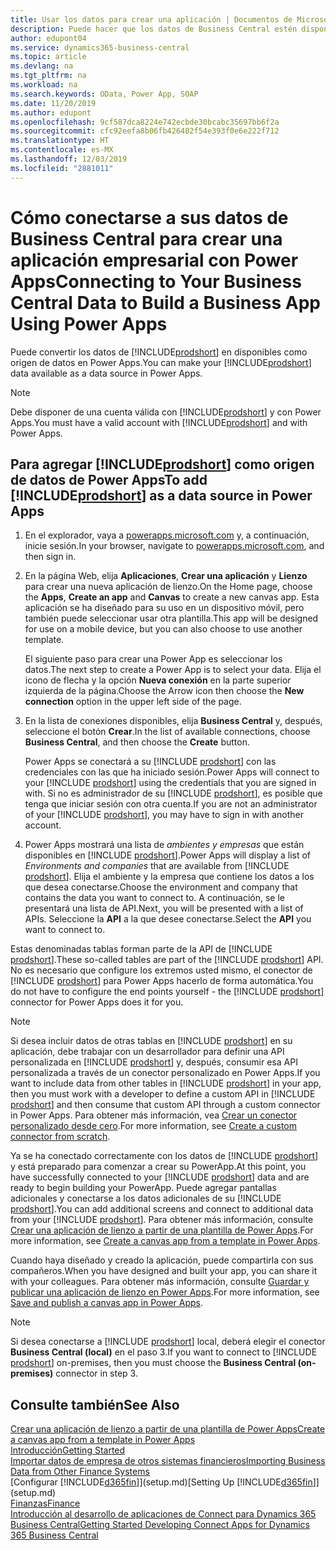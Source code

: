 ```yaml
---
title: Usar los datos para crear una aplicación | Documentos de Microsoft
description: Puede hacer que los datos de Business Central estén disponibles como un origen de datos y especificar una URL de OData de sus servicios web para crear una aplicación empresarial con Power Apps.
author: edupont04
ms.service: dynamics365-business-central
ms.topic: article
ms.devlang: na
ms.tgt_pltfrm: na
ms.workload: na
ms.search.keywords: OData, Power App, SOAP
ms.date: 11/20/2019
ms.author: edupont
ms.openlocfilehash: 9cf587dca8224e742ecbde30bcabc35697bb6f2a
ms.sourcegitcommit: cfc92eefa8b06fb426482f54e393f0e6e222f712
ms.translationtype: HT
ms.contentlocale: es-MX
ms.lasthandoff: 12/03/2019
ms.locfileid: "2881011"
---
```

# <a name="connecting-to-your-business-central-data-to-build-a-business-app-using-power-apps"></a><span data-ttu-id="75fc3-103">Cómo conectarse a sus datos de Business Central para crear una aplicación empresarial con Power Apps</span><span class="sxs-lookup"><span data-stu-id="75fc3-103">Connecting to Your Business Central Data to Build a Business App Using Power Apps</span></span>

<span data-ttu-id="75fc3-104">Puede convertir los datos de [!INCLUDE[prodshort](includes/prodshort.md)] en disponibles como origen de datos en Power Apps.</span><span class="sxs-lookup"><span data-stu-id="75fc3-104">You can make your [!INCLUDE[prodshort](includes/prodshort.md)] data available as a data source in Power Apps.</span></span>  

> [!NOTE]  
> <span data-ttu-id="75fc3-105">Debe disponer de una cuenta válida con [!INCLUDE[prodshort](includes/prodshort.md)] y con Power Apps.</span><span class="sxs-lookup"><span data-stu-id="75fc3-105">You must have a valid account with [!INCLUDE[prodshort](includes/prodshort.md)] and with Power Apps.</span></span>  

## <a name="to-add-includeprodshortincludesprodshortmd-as-a-data-source-in-power-apps"></a><span data-ttu-id="75fc3-106">Para agregar [!INCLUDE[prodshort](includes/prodshort.md)] como origen de datos de Power Apps</span><span class="sxs-lookup"><span data-stu-id="75fc3-106">To add [!INCLUDE[prodshort](includes/prodshort.md)] as a data source in Power Apps</span></span>

1. <span data-ttu-id="75fc3-107">En el explorador, vaya a [powerapps.microsoft.com](https://powerapps.microsoft.com/) y, a continuación, inicie sesión.</span><span class="sxs-lookup"><span data-stu-id="75fc3-107">In your browser, navigate to [powerapps.microsoft.com](https://powerapps.microsoft.com/), and then sign in.</span></span>
2. <span data-ttu-id="75fc3-108">En la página Web, elija **Aplicaciones**, **Crear una aplicación** y **Lienzo** para crear una nueva aplicación de lienzo.</span><span class="sxs-lookup"><span data-stu-id="75fc3-108">On the Home page, choose the **Apps**, **Create an app** and **Canvas** to create a new canvas app.</span></span> <span data-ttu-id="75fc3-109">Esta aplicación se ha diseñado para su uso en un dispositivo móvil, pero también puede seleccionar usar otra plantilla.</span><span class="sxs-lookup"><span data-stu-id="75fc3-109">This app will be designed for use on a mobile device, but you can also choose to use another template.</span></span>

    <span data-ttu-id="75fc3-110">El siguiente paso para crear una Power App es seleccionar los datos.</span><span class="sxs-lookup"><span data-stu-id="75fc3-110">The next step to create a Power App is to select your data.</span></span> <span data-ttu-id="75fc3-111">Elija el icono de flecha y la opción **Nueva conexión** en la parte superior izquierda de la página.</span><span class="sxs-lookup"><span data-stu-id="75fc3-111">Choose the Arrow icon then choose the **New connection** option in the upper left side of the page.</span></span>
3. <span data-ttu-id="75fc3-112">En la lista de conexiones disponibles, elija **Business Central** y, después, seleccione el botón **Crear**.</span><span class="sxs-lookup"><span data-stu-id="75fc3-112">In the list of available connections, choose **Business Central**, and then choose the **Create** button.</span></span>

    <span data-ttu-id="75fc3-113">Power Apps se conectará a su [!INCLUDE [prodshort](includes/prodshort.md)] con las credenciales con las que ha iniciado sesión.</span><span class="sxs-lookup"><span data-stu-id="75fc3-113">Power Apps will connect to your [!INCLUDE [prodshort](includes/prodshort.md)] using the credentials that you are signed in with.</span></span> <span data-ttu-id="75fc3-114">Si no es administrador de su [!INCLUDE [prodshort](includes/prodshort.md)], es posible que tenga que iniciar sesión con otra cuenta.</span><span class="sxs-lookup"><span data-stu-id="75fc3-114">If you are not an administrator of your [!INCLUDE [prodshort](includes/prodshort.md)], you may have to sign in with another account.</span></span>  

4. <span data-ttu-id="75fc3-115">Power Apps mostrará una lista de *ambientes y empresas* que están disponibles en [!INCLUDE [prodshort](includes/prodshort.md)].</span><span class="sxs-lookup"><span data-stu-id="75fc3-115">Power Apps will display a list of *Environments and companies* that are available from [!INCLUDE [prodshort](includes/prodshort.md)].</span></span> <span data-ttu-id="75fc3-116">Elija el ambiente y la empresa que contiene los datos a los que desea conectarse.</span><span class="sxs-lookup"><span data-stu-id="75fc3-116">Choose the environment and company that contains the data you want to connect to.</span></span> <span data-ttu-id="75fc3-117">A continuación, se le presentará una lista de API.</span><span class="sxs-lookup"><span data-stu-id="75fc3-117">Next, you will be presented with a list of APIs.</span></span> <span data-ttu-id="75fc3-118">Seleccione la **API** a la que desee conectarse.</span><span class="sxs-lookup"><span data-stu-id="75fc3-118">Select the **API** you want to connect to.</span></span>

<span data-ttu-id="75fc3-119">Estas denominadas tablas forman parte de la API de [!INCLUDE [prodshort](includes/prodshort.md)].</span><span class="sxs-lookup"><span data-stu-id="75fc3-119">These so-called tables are part of the [!INCLUDE [prodshort](includes/prodshort.md)] API.</span></span> <span data-ttu-id="75fc3-120">No es necesario que configure los extremos usted mismo, el conector de [!INCLUDE [prodshort](includes/prodshort.md)] para Power Apps hacerlo de forma automática.</span><span class="sxs-lookup"><span data-stu-id="75fc3-120">You do not have to configure the end points yourself - the [!INCLUDE [prodshort](includes/prodshort.md)] connector for Power Apps does it for you.</span></span>  

> [!NOTE]
> <span data-ttu-id="75fc3-121">Si desea incluir datos de otras tablas en [!INCLUDE [prodshort](includes/prodshort.md)] en su aplicación, debe trabajar con un desarrollador para definir una API personalizada en [!INCLUDE [prodshort](includes/prodshort.md)] y, después, consumir esa API personalizada a través de un conector personalizado en Power Apps.</span><span class="sxs-lookup"><span data-stu-id="75fc3-121">If you want to include data from other tables in [!INCLUDE [prodshort](includes/prodshort.md)] in your app, then you must work with a developer to define a custom API in [!INCLUDE [prodshort](includes/prodshort.md)] and then consume that custom API through a custom connector in Power Apps.</span></span> <span data-ttu-id="75fc3-122">Para obtener más información, vea [Crear un conector personalizado desde cero](/connectors/custom-connectors/define-blank).</span><span class="sxs-lookup"><span data-stu-id="75fc3-122">For more information, see [Create a custom connector from scratch](/connectors/custom-connectors/define-blank).</span></span>  

<span data-ttu-id="75fc3-123">Ya se ha conectado correctamente con los datos de [!INCLUDE [prodshort](includes/prodshort.md)] y está preparado para comenzar a crear su PowerApp.</span><span class="sxs-lookup"><span data-stu-id="75fc3-123">At this point, you have successfully connected to your [!INCLUDE [prodshort](includes/prodshort.md)] data and are ready to begin building your PowerApp.</span></span> <span data-ttu-id="75fc3-124">Puede agregar pantallas adicionales y conectarse a los datos adicionales de su [!INCLUDE [prodshort](includes/prodshort.md)].</span><span class="sxs-lookup"><span data-stu-id="75fc3-124">You can add additional screens and connect to additional data from your [!INCLUDE [prodshort](includes/prodshort.md)].</span></span> <span data-ttu-id="75fc3-125">Para obtener más información, consulte [Crear una aplicación de lienzo a partir de una plantilla de Power Apps](/powerapps/maker/canvas-apps/get-started-test-drive).</span><span class="sxs-lookup"><span data-stu-id="75fc3-125">For more information, see [Create a canvas app from a template in Power Apps](/powerapps/maker/canvas-apps/get-started-test-drive).</span></span>  

<span data-ttu-id="75fc3-126">Cuando haya diseñado y creado la aplicación, puede compartirla con sus compañeros.</span><span class="sxs-lookup"><span data-stu-id="75fc3-126">When you have designed and built your app, you can share it with your colleagues.</span></span> <span data-ttu-id="75fc3-127">Para obtener más información, consulte [Guardar y publicar una aplicación de lienzo en Power Apps](/powerapps/maker/canvas-apps/save-publish-app).</span><span class="sxs-lookup"><span data-stu-id="75fc3-127">For more information, see [Save and publish a canvas app in Power Apps](/powerapps/maker/canvas-apps/save-publish-app).</span></span>  

> [!NOTE]
> <span data-ttu-id="75fc3-128">Si desea conectarse a [!INCLUDE [prodshort](includes/prodshort.md)] local, deberá elegir el conector **Business Central (local)** en el paso 3.</span><span class="sxs-lookup"><span data-stu-id="75fc3-128">If you want to connect to [!INCLUDE [prodshort](includes/prodshort.md)] on-premises, then you must choose the **Business Central (on-premises)** connector in step 3.</span></span>  

## <a name="see-also"></a><span data-ttu-id="75fc3-129">Consulte también</span><span class="sxs-lookup"><span data-stu-id="75fc3-129">See Also</span></span>

[<span data-ttu-id="75fc3-130">Crear una aplicación de lienzo a partir de una plantilla de Power Apps</span><span class="sxs-lookup"><span data-stu-id="75fc3-130">Create a canvas app from a template in Power Apps</span></span>](/powerapps/maker/canvas-apps/get-started-test-drive)  
[<span data-ttu-id="75fc3-131">Introducción</span><span class="sxs-lookup"><span data-stu-id="75fc3-131">Getting Started</span></span>](product-get-started.md)  
[<span data-ttu-id="75fc3-132">Importar datos de empresa de otros sistemas financieros</span><span class="sxs-lookup"><span data-stu-id="75fc3-132">Importing Business Data from Other Finance Systems</span></span>](across-import-data-configuration-packages.md)  
<span data-ttu-id="75fc3-133">[Configurar [!INCLUDE[d365fin](includes/d365fin_md.md)]](setup.md)</span><span class="sxs-lookup"><span data-stu-id="75fc3-133">[Setting Up [!INCLUDE[d365fin](includes/d365fin_md.md)]](setup.md)</span></span>  
[<span data-ttu-id="75fc3-134">Finanzas</span><span class="sxs-lookup"><span data-stu-id="75fc3-134">Finance</span></span>](finance.md)  
[<span data-ttu-id="75fc3-135">Introducción al desarrollo de aplicaciones de Connect para Dynamics 365 Business Central</span><span class="sxs-lookup"><span data-stu-id="75fc3-135">Getting Started Developing Connect Apps for Dynamics 365 Business Central</span></span>](/dynamics365/business-central/dev-itpro/developer/devenv-develop-connect-apps)  
